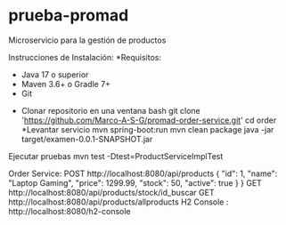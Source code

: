 ﻿# prueba-promad

Microservicio para la gestión de productos 

 Instrucciones de Instalación:
*Requisitos:
- Java 17 o superior
- Maven 3.6+ o Gradle 7+
- Git
* Clonar repositorio
en una ventana bash
git clone 'https://github.com/Marco-A-S-G/promad-order-service.git'
cd order
*Levantar servicio
mvn spring-boot:run
mvn clean package
java -jar target/examen-0.0.1-SNAPSHOT.jar


Ejecutar pruebas
mvn test -Dtest=ProductServiceImplTest

Order Service: 
POST http://localhost:8080/api/products
{
  "id": 1,
  "name": "Laptop Gaming",
  "price": 1299.99,
  "stock": 50,
  "active": true
}
}
GET http://localhost:8080/api/products/stock/id_buscar
GET http://localhost:8080/api/products/allproducts
H2 Console : 
http://localhost:8080/h2-console
